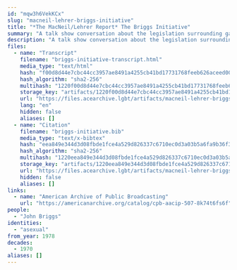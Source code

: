 ```yaml
---
id: "mqw3h6VekKCx"
slug: "macneil-lehrer-briggs-initiative"
title: "*The MacNeil/Lehrer Report* The Briggs Initiative"
summary: "A talk show conversation about the legislation surrounding gay schoolteachers, which mentions asexuality"
description: "A talk show conversation about the legislation surrounding gay schoolteachers in which the guest argues that teachers should be hired based on ability, regardless of orientation, including asexual"
files:
  - name: "Transcript"
    filename: "briggs-initiative-transcript.html"
    media_type: "text/html"
    hash: "f00d8d44e7cbc44cc3957ae8491a4255cb41bd17731768feeb626aceed00e77f"
    hash_algorithm: "sha2-256"
    multihash: "1220f00d8d44e7cbc44cc3957ae8491a4255cb41bd17731768feeb626aceed00e77f"
    storage_key: "artifacts/1220f00d8d44e7cbc44cc3957ae8491a4255cb41bd17731768feeb626aceed00e77f"
    url: "https://files.acearchive.lgbt/artifacts/macneil-lehrer-briggs-initiative/briggs-initiative-transcript.html"
    lang: "en"
    hidden: false
    aliases: []
  - name: "Citation"
    filename: "briggs-initiative.bib"
    media_type: "text/x-bibtex"
    hash: "eea849e344d3d08fbde1fce4a529d826337c6710ec0d3a03b5a6fa9b36f3a0b6"
    hash_algorithm: "sha2-256"
    multihash: "1220eea849e344d3d08fbde1fce4a529d826337c6710ec0d3a03b5a6fa9b36f3a0b6"
    storage_key: "artifacts/1220eea849e344d3d08fbde1fce4a529d826337c6710ec0d3a03b5a6fa9b36f3a0b6"
    url: "https://files.acearchive.lgbt/artifacts/macneil-lehrer-briggs-initiative/briggs-initiative.bib"
    hidden: false
    aliases: []
links:
  - name: "American Archive of Public Broadcasting"
    url: "https://americanarchive.org/catalog/cpb-aacip-507-8k74t6fs6f"
people:
  - "John Briggs"
identities:
  - "asexual"
from_year: 1978
decades:
  - 1970
aliases: []
---
```

